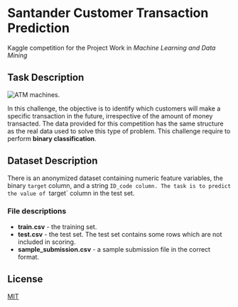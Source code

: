 # Santander Customer Transaction Prediction

Kaggle competition for the Project Work in _Machine Learning and Data Mining_

## Task Description

![ATM machines.](https://storage.googleapis.com/kaggle-media/competitions/santander/atm_image.png)

In this challenge, the objective is to identify which customers will make a specific transaction in the future, irrespective of the amount of money transacted. The data provided for this competition has the same structure as the real data used to solve this type of problem.
This challenge require to perform **binary classification**.

## Dataset Description

There is an anonymized dataset containing numeric feature variables, the binary `target` column, and a string `ID_code column.
The task is to predict the value of `target` column in the test set.

### File descriptions

  - **train.csv** - the training set.
  - **test.csv** - the test set. The test set contains some rows which are not included in scoring.
  - **sample_submission.csv** - a sample submission file in the correct format.

## License

[MIT](https://choosealicense.com/licenses/mit/)
